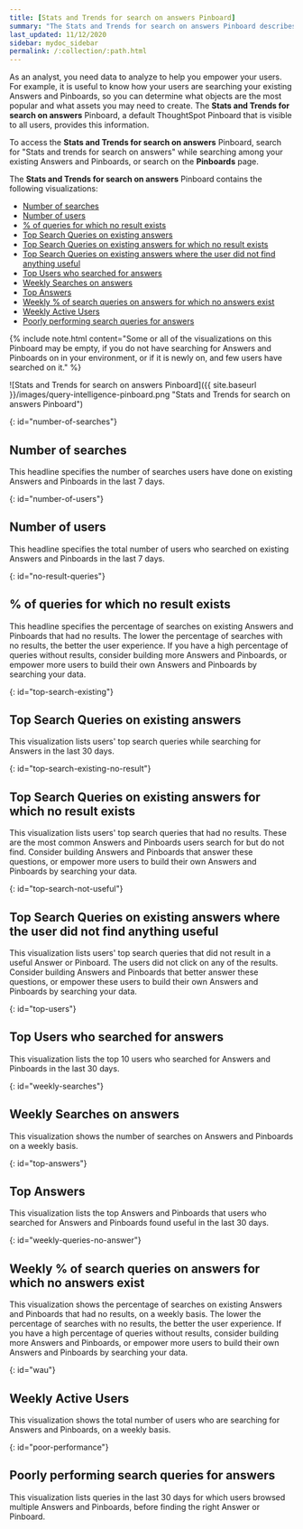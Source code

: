 ```yaml
---
title: [Stats and Trends for search on answers Pinboard]
summary: "The Stats and Trends for search on answers Pinboard describes how users are searching for existing Answers and Pinboards. It specifies what users are searching for, where users are successful, and where they are not."
last_updated: 11/12/2020
sidebar: mydoc_sidebar
permalink: /:collection/:path.html
---
```


As an analyst, you need data to analyze to help you empower your users. For example, it is useful to know how your users are searching your existing Answers and Pinboards, so you can determine what objects are the most popular and what assets you may need to create. The **Stats and Trends for search on answers** Pinboard, a default ThoughtSpot Pinboard that is visible to all users, provides this information.

To access the **Stats and Trends for search on answers** Pinboard, search for "Stats and trends for search on answers" while searching among your existing Answers and Pinboards, or search on the **Pinboards** page.

The **Stats and Trends for search on answers** Pinboard contains the following visualizations:
- [Number of searches](#number-of-searches)
- [Number of users](#number-of-users)
- [% of queries for which no result exists](#no-result-queries)
- [Top Search Queries on existing answers](#top-search-existing)
- [Top Search Queries on existing answers for which no result exists](#top-search-existing-no-result)
- [Top Search Queries on existing answers where the user did not find anything useful](#top-search-not-useful)
- [Top Users who searched for answers](#top-users)
- [Weekly Searches on answers](#weekly-searches)
- [Top Answers](#top-answers)
- [Weekly % of search queries on answers for which no answers exist](#weekly-queries-no-answer)
- [Weekly Active Users](#wau)
- [Poorly performing search queries for answers](#poor-performance)

{% include note.html content="Some or all of the visualizations on this Pinboard may be empty, if you do not have searching for Answers and Pinboards on in your environment, or if it is newly on, and few users have searched on it." %}

![Stats and Trends for search on answers Pinboard]({{ site.baseurl }}/images/query-intelligence-pinboard.png "Stats and Trends for search on answers Pinboard")

{: id="number-of-searches"}
## Number of searches
This headline specifies the number of searches users have done on existing Answers and Pinboards in the last 7 days.

{: id="number-of-users"}
## Number of users
This headline specifies the total number of users who searched on existing Answers and Pinboards in the last 7 days.

{: id="no-result-queries"}
## % of queries for which no result exists
This headline specifies the percentage of searches on existing Answers and Pinboards that had no results. The lower the percentage of searches with no results, the better the user experience. If you have a high percentage of queries without results, consider building more Answers and Pinboards, or empower more users to build their own Answers and Pinboards by searching your data.

{: id="top-search-existing"}
## Top Search Queries on existing answers
This visualization lists users' top search queries while searching for Answers in the last 30 days.

{: id="top-search-existing-no-result"}
## Top Search Queries on existing answers for which no result exists
This visualization lists users' top search queries that had no results. These are the most common Answers and Pinboards users search for but do not find. Consider building Answers and Pinboards that answer these questions, or empower more users to build their own Answers and Pinboards by searching your data.

{: id="top-search-not-useful"}
## Top Search Queries on existing answers where the user did not find anything useful
This visualization lists users' top search queries that did not result in a useful Answer or Pinboard. The users did not click on any of the results. Consider building Answers and Pinboards that better answer these questions, or empower these users to build their own Answers and Pinboards by searching your data.

{: id="top-users"}
## Top Users who searched for answers
This visualization lists the top 10 users who searched for Answers and Pinboards in the last 30 days.

{: id="weekly-searches"}
## Weekly Searches on answers
This visualization shows the number of searches on Answers and Pinboards on a weekly basis.

{: id="top-answers"}
## Top Answers
This visualization lists the top Answers and Pinboards that users who searched for Answers and Pinboards found useful in the last 30 days.

{: id="weekly-queries-no-answer"}
## Weekly % of search queries on answers for which no answers exist
This visualization shows the percentage of searches on existing Answers and Pinboards that had no results, on a weekly basis. The lower the percentage of searches with no results, the better the user experience. If you have a high percentage of queries without results, consider building more Answers and Pinboards, or empower more users to build their own Answers and Pinboards by searching your data.

{: id="wau"}
## Weekly Active Users
This visualization shows the total number of users who are searching for Answers and Pinboards, on a weekly basis.

{: id="poor-performance"}
## Poorly performing search queries for answers
This visualization lists queries in the last 30 days for which users browsed multiple Answers and Pinboards, before finding the right Answer or Pinboard.
